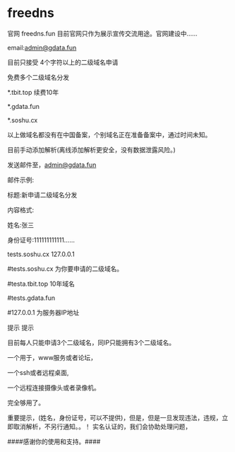 # freedns
官网 freedns.fun 目前官网只作为展示宣传交流用途。官网建设中……

email:admin@gdata.fun

目前只接受 4个字符以上的二级域名申请

免费多个二级域名分发

*.tbit.top 续费10年

*.gdata.fun

*.soshu.cx 

以上做域名都没有在中国备案，个别域名正在准备备案中，通过时间未知。


目前手动添加解析(离线添加解析更安全，没有数据泄露风险。)

发送邮件至，admin@gdata.fun

邮件示例:

标题:新申请二级域名分发

内容格式:

姓名:张三

身份证号:111111111111……

tests.soshu.cx 127.0.0.1


#tests.soshu.cx 为你要申请的二级域名。

#testa.tbit.top 10年域名

#tests.gdata.fun

#127.0.0.1 为服务器IP地址

提示 提示  

目前每人只能申请3个二级域名，同IP只能拥有3个二级域名。

一个用于，www服务或者论坛，

一个ssh或者远程桌面,

一个远程连接摄像头或者录像机。

完全够用了。


重要提示，(姓名，身份证号，可以不提供)，但是，但是一旦发现违法，违规，立即取消解析，不另行通知。。！ 实名认证的，我们会协助处理问题，


####感谢你的使用和支持。####



